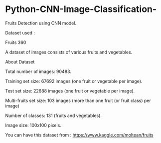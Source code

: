 # Python-CNN-Image-Classification-

Fruits Detection using CNN model.

Dataset used :

Fruits 360

A dataset of images consists of various fruits and vegetables.

About Dataset

Total number of images: 90483.

Training set size: 67692 images (one fruit or vegetable per image).

Test set size: 22688 images (one fruit or vegetable per image).

Multi-fruits set size: 103 images (more than one fruit (or fruit class) per image)

Number of classes: 131 (fruits and vegetables).

Image size: 100x100 pixels.

You can have this dataset from : https://www.kaggle.com/moltean/fruits 
